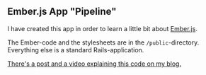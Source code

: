 ## Ember.js App "Pipeline"

I have created this app in order to learn a little bit about [Ember.js](http://www.emberjs.com "Ember.js Website").

The Ember-code and the stylesheets are in the `/public`-directory. Everything else is a standard Rails-application.

[There's a post and a video explaining this code on my blog.](http://lukaszielinski.de/blog/posts/2013/02/23/ember-dot-js-code-walkthrough-video/ "Link to video tutorial blogpost")